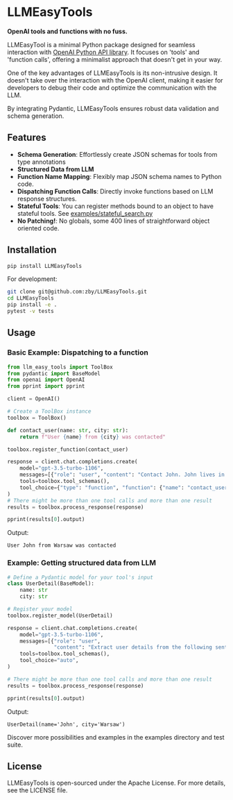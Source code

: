 # LLMEasyTools
**OpenAI tools and functions with no fuss.**

LLMEasyTool is a minimal Python package designed for seamless interaction with 
[OpenAI Python API library](https://github.com/openai/openai-python).
It focuses on 'tools' and 'function calls', offering a minimalist approach that doesn't get in your way.

One of the key advantages of LLMEasyTools is its non-intrusive design. 
It doesn't take over the interaction with the OpenAI client, making it easier for developers
to debug their code and optimize the communication with the LLM.

By integrating Pydantic, LLMEasyTools ensures robust data validation and schema generation.

## Features

- **Schema Generation**: Effortlessly create JSON schemas for tools from type annotations
- **Structured Data from LLM**
- **Function Name Mapping**: Flexibly map JSON schema names to Python code.
- **Dispatching Function Calls**: Directly invoke functions based on LLM response structures.
- **Stateful Tools**: You can register methods bound to an object to have stateful tools. See [examples/stateful_search.py](https://github.com/zby/LLMEasyTools/tree/main/examples)
- **No Patching!**: No globals, some 400 lines of straightforward object oriented code.


## Installation

```bash
pip install LLMEasyTools
```

For development:
```bash
git clone git@github.com:zby/LLMEasyTools.git
cd LLMEasyTools
pip install -e .
pytest -v tests
```

## Usage

### Basic Example: Dispatching to a function

```python
from llm_easy_tools import ToolBox
from pydantic import BaseModel
from openai import OpenAI
from pprint import pprint

client = OpenAI()

# Create a ToolBox instance
toolbox = ToolBox()

def contact_user(name: str, city: str):
    return f"User {name} from {city} was contacted"

toolbox.register_function(contact_user)

response = client.chat.completions.create(
    model="gpt-3.5-turbo-1106",
    messages=[{"role": "user", "content": "Contact John. John lives in Warsaw"}],
    tools=toolbox.tool_schemas(),
    tool_choice={"type": "function", "function": {"name": "contact_user"}},
)
# There might be more than one tool calls and more than one result
results = toolbox.process_response(response)

pprint(results[0].output)

```
Output:
```
User John from Warsaw was contacted
```

### Example: Getting structured data from LLM

```python
# Define a Pydantic model for your tool's input
class UserDetail(BaseModel):
    name: str
    city: str

# Register your model
toolbox.register_model(UserDetail)

response = client.chat.completions.create(
    model="gpt-3.5-turbo-1106",
    messages=[{"role": "user",
               "content": "Extract user details from the following sentence: John lives in Warsaw and likes banana"}],
    tools=toolbox.tool_schemas(),
    tool_choice="auto",
)

# There might be more than one tool calls and more than one result
results = toolbox.process_response(response)

pprint(results[0].output)
```
Output:
```
UserDetail(name='John', city='Warsaw')
```


Discover more possibilities and examples in the examples directory and test suite.

## License

LLMEasyTools is open-sourced under the Apache License. For more details, see the LICENSE file.
